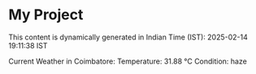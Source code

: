 # My Project

This content is dynamically generated in Indian Time (IST): 2025-02-14 19:11:38 IST


Current Weather in Coimbatore:
Temperature: 31.88 °C
Condition: haze
